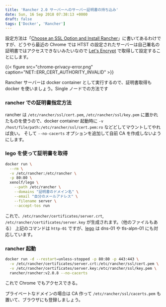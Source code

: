 ```yaml
---
title: 'Rancher 2.0 サーバーへのサーバー証明書の持ち込み'
date: Sun, 16 Sep 2018 07:38:13 +0000
draft: false
tags: ['Docker', 'Rancher']
---
```


設定方法は「[Choose an SSL Option and Install Rancher](https://rancher.com/docs/rancher/v2.x/en/installation/single-node/#2-choose-an-ssl-option-and-install-rancher)」に書いてあるわけですが、どうやら最近の Chrome では HTST の設定されたサーバーは自己署名の証明書ではアクセスできないみたいなので [Let's Encrypt](https://letsencrypt.org/) で取得して設定することにします。

{{< figure src="chrome-privacy-error.png" caption="NET::ERR_CERT_AUTHORITY_INVALID" >}}

Rancher サーバーは docker container として実行するので、証明書取得も docker を使いましょう。Single ノードでの方法です

### rancher での証明書指定方法

rancher は `/etc/rancher/ssl/cert.pem`, `/etc/rancher/ssl/key.pem` に置かれたものを使うので、docker container 起動時に `-v /host/file/path:/etc/rancher/ssl/cert.pem:ro` などどしてマウントしてやれば良い。 そして `--no-cacerts` オプションを追加して自前 CA を作成しないようにします。

### lego を使って証明書を取得

```bash
docker run \
  --rm \
  -v /etc/rancher:/etc/rancher \
  -p 80:80 \
  xenolf/lego \
    --path /etc/rancher \
    --domains "証明書のドメイン名" \
    --email "自分のメールアドレス" \
    --filename server \
    --accept-tos run
```

これで、`/etc/rancher/certificates/server.crt`, `/etc/rancher/certificates/server.key` が生成されます。（他のファイルもある） 上記のコマンドは `http-01` ですが、[lego](https://github.com/xenolf/lego) は dns-01 や tls-alpn-01 にも対応しています。

### rancher 起動

```bash
docker run -d --restart=unless-stopped -p 80:80 -p 443:443 \
  -v /etc/rancher/certificates/server.crt:/etc/rancher/ssl/cert.pem \
  -v /etc/rancher/certificates/server.key:/etc/rancher/ssl/key.pem \
  rancher/rancher:v2.0.8 --no-cacerts
```

これで Chrome でもアクセスできる。

プライベートなドメインの場合は CA 作って `/etc/rancher/ssl/cacerts.pem` も置いて、ブラウザにも登録しましょう。
